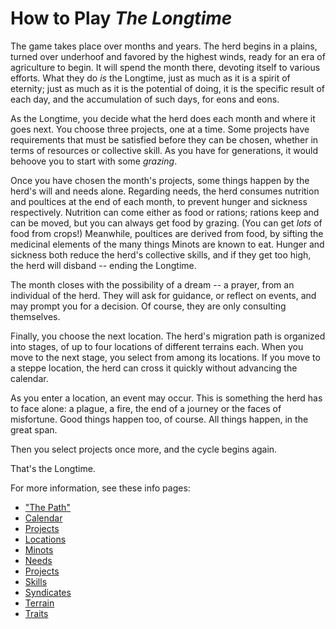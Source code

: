 # How to Play *The Longtime*

The game takes place over months and years. The herd begins in a plains, turned over underhoof and favored by the highest winds, ready for an era of agriculture to begin. It will spend the month there, devoting itself to various efforts. What they do *is* the Longtime, just as much as it is a spirit of eternity; just as much as it is the potential of doing, it is the specific result of each day, and the accumulation of such days, for eons and eons.

As the Longtime, you decide what the herd does each month and where it goes next. You choose three projects, one at a time. Some projects have requirements that must be satisfied before they can be chosen, whether in terms of resources or collective skill. As you have for generations, it would behoove you to start with some *grazing*.

Once you have chosen the month's projects, some things happen by the herd's will and needs alone. Regarding needs, the herd consumes nutrition and poultices at the end of each month, to prevent hunger and sickness respectively. Nutrition can come either as food or rations; rations keep and can be moved, but you can always get food by grazing. (You can get *lots* of food from crops!) Meanwhile, poultices are derived from food, by sifting the medicinal elements of the many things Minots are known to eat. Hunger and sickness both reduce the herd's collective skills, and if they get too high, the herd will disband -- ending the Longtime.

The month closes with the possibility of a dream -- a prayer, from an individual of the herd. They will ask for guidance, or reflect on events, and may prompt you for a decision. Of course, they are only consulting themselves.

Finally, you choose the next location. The herd's migration path is organized into stages, of up to four locations of different terrains each. When you move to the next stage, you select from among its locations. If you move to a steppe location, the herd can cross it quickly without advancing the calendar.

As you enter a location, an event may occur. This is something the herd has to face alone: a plague, a fire, the end of a journey or the faces of misfortune. Good things happen too, of course. All things happen, in the great span.

Then you select projects once more, and the cycle begins again.

That's the Longtime.

For more information, see these info pages:

- ["The Path"](./thepath.md)
- [Calendar](./calendar.md)
- [Projects](./projects.md)
- [Locations](./locations.md)
- [Minots](./minots.md)
- [Needs](./needs.md)
- [Projects](./projects.md)
- [Skills](./skills.md)
- [Syndicates](./syndicates.md)
- [Terrain](./terrain.md)
- [Traits](./traits.md)
